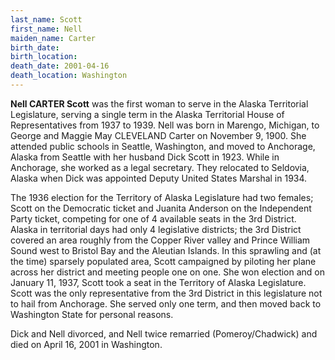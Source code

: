 ```yaml
---
last_name: Scott
first_name: Nell
maiden_name: Carter
birth_date:
birth_location: 
death_date: 2001-04-16
death_location: Washington
---
```


**Nell CARTER Scott** was the first woman to serve in the Alaska Territorial Legislature, serving a single term in the Alaska Territorial House of Representatives from 1937 to 1939.
Nell was born in Marengo, Michigan, to George and Maggie May CLEVELAND Carter on November 9, 1900. She attended public schools in Seattle, Washington, and moved to Anchorage, Alaska from Seattle with her husband Dick Scott in 1923. While in Anchorage, she worked as a legal secretary. They relocated to Seldovia, Alaska when Dick was appointed Deputy United States Marshal in 1934.

The 1936 election for the Territory of Alaska Legislature had two females; Scott on the Democratic ticket and Juanita Anderson on the Independent Party ticket, competing for one of 4 available seats in the 3rd District. Alaska in territorial days had only 4 legislative districts; the 3rd District covered an area roughly from the Copper River valley and Prince William Sound west to Bristol Bay and the Aleutian Islands. In this sprawling and (at the time) sparsely populated area, Scott campaigned by piloting her plane across her district and meeting people one on one. She won election and on January 11, 1937, Scott took a seat in the Territory of Alaska Legislature. Scott was the only representative from the 3rd District in this legislature not to hail from Anchorage. She served only one term, and then moved back to Washington State for personal reasons. 

Dick and Nell divorced, and Nell twice remarried (Pomeroy/Chadwick) and died on April 16, 2001 in Washington.
